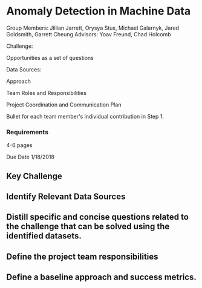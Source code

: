 # Anomaly Detection in Machine Data

Group Members: Jillian Jarrett, Orysya Stus, Michael Galarnyk, Jared Goldsmith, Garrett Cheung
Advisors: Yoav Freund, Chad Holcomb

Challenge: 

Opportunities as a set of questions

Data Sources: 

Approach

Team Roles and Responsibilities

Project Coordination and Communication Plan

Bullet for each team member's individual contribution in Step 1. 

### Requirements

4-6 pages

Due Date 1/18/2018 



## Key Challenge

## Identify Relevant Data Sources

## Distill specific and concise questions related to the challenge that can be solved using the identified datasets. 

## Define the project team responsibilities

## Define a baseline approach and success metrics. 
